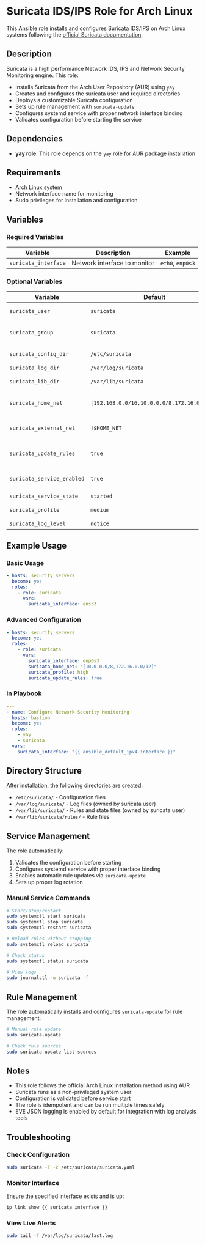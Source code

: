 # Suricata IDS/IPS Role for Arch Linux

This Ansible role installs and configures Suricata IDS/IPS on Arch Linux systems following the [official Suricata documentation](https://docs.suricata.io/en/latest/install.html).

## Description

Suricata is a high performance Network IDS, IPS and Network Security Monitoring engine. This role:

- Installs Suricata from the Arch User Repository (AUR) using `yay`
- Creates and configures the suricata user and required directories
- Deploys a customizable Suricata configuration
- Sets up rule management with `suricata-update`
- Configures systemd service with proper network interface binding
- Validates configuration before starting the service

## Dependencies

- **yay role**: This role depends on the `yay` role for AUR package installation

## Requirements

- Arch Linux system
- Network interface name for monitoring
- Sudo privileges for installation and configuration

## Variables

### Required Variables

| Variable | Description | Example |
|----------|-------------|---------|
| `suricata_interface` | Network interface to monitor | `eth0`, `enp0s3` |

### Optional Variables

| Variable | Default | Description |
|----------|---------|-------------|
| `suricata_user` | `suricata` | System user for Suricata |
| `suricata_group` | `suricata` | System group for Suricata |
| `suricata_config_dir` | `/etc/suricata` | Configuration directory |
| `suricata_log_dir` | `/var/log/suricata` | Log directory |
| `suricata_lib_dir` | `/var/lib/suricata` | State/rules directory |
| `suricata_home_net` | `[192.168.0.0/16,10.0.0.0/8,172.16.0.0/12]` | Internal network definition |
| `suricata_external_net` | `!$HOME_NET` | External network definition |
| `suricata_update_rules` | `true` | Whether to update rules automatically |
| `suricata_service_enabled` | `true` | Enable service on boot |
| `suricata_service_state` | `started` | Service state |
| `suricata_profile` | `medium` | Performance profile |
| `suricata_log_level` | `notice` | Logging level |

## Example Usage

### Basic Usage

```yaml
- hosts: security_servers
  become: yes
  roles:
    - role: suricata
      vars:
        suricata_interface: ens33
```

### Advanced Configuration

```yaml
- hosts: security_servers
  become: yes
  roles:
    - role: suricata
      vars:
        suricata_interface: enp0s3
        suricata_home_net: "[10.0.0.0/8,172.16.0.0/12]"
        suricata_profile: high
        suricata_update_rules: true
```

### In Playbook

```yaml
---
- name: Configure Network Security Monitoring
  hosts: bastion
  become: yes
  roles:
    - yay
    - suricata
  vars:
    suricata_interface: "{{ ansible_default_ipv4.interface }}"
```

## Directory Structure

After installation, the following directories are created:

- `/etc/suricata/` - Configuration files
- `/var/log/suricata/` - Log files (owned by suricata user)
- `/var/lib/suricata/` - Rules and state files (owned by suricata user)
- `/var/lib/suricata/rules/` - Rule files

## Service Management

The role automatically:

1. Validates the configuration before starting
2. Configures systemd service with proper interface binding
3. Enables automatic rule updates via `suricata-update`
4. Sets up proper log rotation

### Manual Service Commands

```bash
# Start/stop/restart
sudo systemctl start suricata
sudo systemctl stop suricata
sudo systemctl restart suricata

# Reload rules without stopping
sudo systemctl reload suricata

# Check status
sudo systemctl status suricata

# View logs
sudo journalctl -u suricata -f
```

## Rule Management

The role automatically installs and configures `suricata-update` for rule management:

```bash
# Manual rule update
sudo suricata-update

# Check rule sources
sudo suricata-update list-sources
```

## Notes

- This role follows the official Arch Linux installation method using AUR
- Suricata runs as a non-privileged system user
- Configuration is validated before service start
- The role is idempotent and can be run multiple times safely
- EVE JSON logging is enabled by default for integration with log analysis tools

## Troubleshooting

### Check Configuration

```bash
sudo suricata -T -c /etc/suricata/suricata.yaml
```

### Monitor Interface

Ensure the specified interface exists and is up:

```bash
ip link show {{ suricata_interface }}
```

### View Live Alerts

```bash
sudo tail -f /var/log/suricata/fast.log
``` 